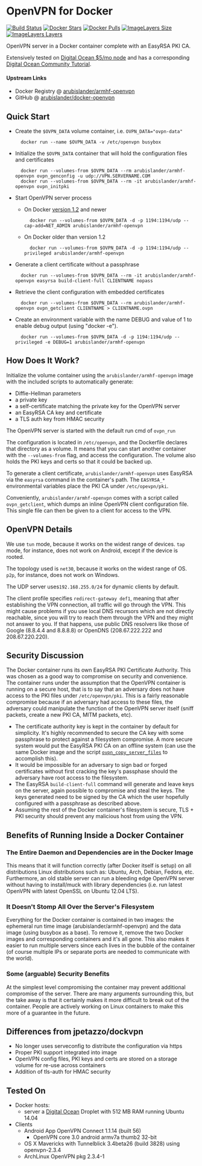 # OpenVPN for Docker

[![Build Status](https://travis-ci.org/arubislander/docker-openvpn.svg)](https://travis-ci.org/arubislander/docker-openvpn)
[![Docker Stars](https://img.shields.io/docker/stars/arubislander/armhf-openvpn.svg)](https://hub.docker.com/r/arubislander/armhf-openvpn/)
[![Docker Pulls](https://img.shields.io/docker/pulls/arubislander/armhf-openvpn.svg)](https://hub.docker.com/r/arubislander/armhf-openvpn/)
[![ImageLayers Size](https://img.shields.io/imagelayers/image-size/arubislander/armhf-openvpn/latest.svg)](https://hub.docker.com/r/arubislander/armhf-openvpn/)
[![ImageLayers Layers](https://img.shields.io/imagelayers/layers/arubislander/armhf-openvpn/latest.svg)](https://hub.docker.com/r/arubislander/armhf-openvpn/)

OpenVPN server in a Docker container complete with an EasyRSA PKI CA.

Extensively tested on [Digital Ocean $5/mo node](http://bit.ly/1C7cKr3) and has
a corresponding [Digital Ocean Community Tutorial](http://bit.ly/1AGUZkq).

#### Upstream Links

* Docker Registry @ [arubislander/armhf-openvpn](https://hub.docker.com/r/arubislander/armhf-openvpn/)
* GitHub @ [arubislander/docker-openvpn](https://github.com/arubislander/docker-openvpn)

## Quick Start

* Create the `$OVPN_DATA` volume container, i.e. `OVPN_DATA="ovpn-data"`

        docker run --name $OVPN_DATA -v /etc/openvpn busybox

* Initialize the `$OVPN_DATA` container that will hold the configuration files and certificates

        docker run --volumes-from $OVPN_DATA --rm arubislander/armhf-openvpn ovpn_genconfig -u udp://VPN.SERVERNAME.COM
        docker run --volumes-from $OVPN_DATA --rm -it arubislander/armhf-openvpn ovpn_initpki

* Start OpenVPN server process

    - On Docker [version 1.2](http://blog.docker.com/2014/08/announcing-docker-1-2-0/) and newer

            docker run --volumes-from $OVPN_DATA -d -p 1194:1194/udp --cap-add=NET_ADMIN arubislander/armhf-openvpn

    - On Docker older than version 1.2

            docker run --volumes-from $OVPN_DATA -d -p 1194:1194/udp --privileged arubislander/armhf-openvpn

* Generate a client certificate without a passphrase

        docker run --volumes-from $OVPN_DATA --rm -it arubislander/armhf-openvpn easyrsa build-client-full CLIENTNAME nopass

* Retrieve the client configuration with embedded certificates

        docker run --volumes-from $OVPN_DATA --rm arubislander/armhf-openvpn ovpn_getclient CLIENTNAME > CLIENTNAME.ovpn

* Create an environment variable with the name DEBUG and value of 1 to enable debug output (using "docker -e").

        docker run --volumes-from $OVPN_DATA -d -p 1194:1194/udp --privileged -e DEBUG=1 arubislander/armhf-openvpn

## How Does It Work?

Initialize the volume container using the `arubislander/armhf-openvpn` image with the
included scripts to automatically generate:

- Diffie-Hellman parameters
- a private key
- a self-certificate matching the private key for the OpenVPN server
- an EasyRSA CA key and certificate
- a TLS auth key from HMAC security

The OpenVPN server is started with the default run cmd of `ovpn_run`

The configuration is located in `/etc/openvpn`, and the Dockerfile
declares that directory as a volume. It means that you can start another
container with the `--volumes-from` flag, and access the configuration.
The volume also holds the PKI keys and certs so that it could be backed up.

To generate a client certificate, `arubislander/armhf-openvpn` uses EasyRSA via the
`easyrsa` command in the container's path.  The `EASYRSA_*` environmental
variables place the PKI CA under `/etc/opevpn/pki`.

Conveniently, `arubislander/armhf-openvpn` comes with a script called `ovpn_getclient`,
which dumps an inline OpenVPN client configuration file.  This single file can
then be given to a client for access to the VPN.


## OpenVPN Details

We use `tun` mode, because it works on the widest range of devices.
`tap` mode, for instance, does not work on Android, except if the device
is rooted.

The topology used is `net30`, because it works on the widest range of OS.
`p2p`, for instance, does not work on Windows.

The UDP server uses`192.168.255.0/24` for dynamic clients by default.

The client profile specifies `redirect-gateway def1`, meaning that after
establishing the VPN connection, all traffic will go through the VPN.
This might cause problems if you use local DNS recursors which are not
directly reachable, since you will try to reach them through the VPN
and they might not answer to you. If that happens, use public DNS
resolvers like those of Google (8.8.4.4 and 8.8.8.8) or OpenDNS
(208.67.222.222 and 208.67.220.220).


## Security Discussion

The Docker container runs its own EasyRSA PKI Certificate Authority.  This was
chosen as a good way to compromise on security and convenience.  The container
runs under the assumption that the OpenVPN container is running on a secure
host, that is to say that an adversary does not have access to the PKI files
under `/etc/openvpn/pki`.  This is a fairly reasonable compromise because if an
adversary had access to these files, the adversary could manipulate the
function of the OpenVPN server itself (sniff packets, create a new PKI CA, MITM
packets, etc).

* The certificate authority key is kept in the container by default for
  simplicity.  It's highly recommended to secure the CA key with some
  passphrase to protect against a filesystem compromise.  A more secure system
  would put the EasyRSA PKI CA on an offline system (can use the same Docker
  image and the script [`ovpn_copy_server_files`](/docs/paranoid.md) to accomplish this).
* It would be impossible for an adversary to sign bad or forged certificates
  without first cracking the key's passphase should the adversary have root
  access to the filesystem.
* The EasyRSA `build-client-full` command will generate and leave keys on the
  server, again possible to compromise and steal the keys.  The keys generated
  need to be signed by the CA which the user hopefully configured with a passphrase
  as described above.
* Assuming the rest of the Docker container's filesystem is secure, TLS + PKI
  security should prevent any malicious host from using the VPN.


## Benefits of Running Inside a Docker Container

### The Entire Daemon and Dependencies are in the Docker Image

This means that it will function correctly (after Docker itself is setup) on
all distributions Linux distributions such as: Ubuntu, Arch, Debian, Fedora,
etc.  Furthermore, an old stable server can run a bleeding edge OpenVPN server
without having to install/muck with library dependencies (i.e. run latest
OpenVPN with latest OpenSSL on Ubuntu 12.04 LTS).

### It Doesn't Stomp All Over the Server's Filesystem

Everything for the Docker container is contained in two images: the ephemeral
run time image (arubislander/armhf-openvpn) and the data image (using busybox as a
base).  To remove it, remove the two Docker images and corresponding containers
and it's all gone.  This also makes it easier to run multiple servers since
each lives in the bubble of the container (of course multiple IPs or separate
ports are needed to communicate with the world).

### Some (arguable) Security Benefits

At the simplest level compromising the container may prevent additional
compromise of the server.  There are many arguments surrounding this, but the
take away is that it certainly makes it more difficult to break out of the
container.  People are actively working on Linux containers to make this more
of a guarantee in the future.

## Differences from jpetazzo/dockvpn

* No longer uses serveconfig to distribute the configuration via https
* Proper PKI support integrated into image
* OpenVPN config files, PKI keys and certs are stored on a storage
  volume for re-use across containers
* Addition of tls-auth for HMAC security

## Tested On

* Docker hosts:
  * server a [Digital Ocean](https://www.digitalocean.com/?refcode=d19f7fe88c94) Droplet with 512 MB RAM running Ubuntu 14.04
* Clients
  * Android App OpenVPN Connect 1.1.14 (built 56)
     * OpenVPN core 3.0 android armv7a thumb2 32-bit
  * OS X Mavericks with Tunnelblick 3.4beta26 (build 3828) using openvpn-2.3.4
  * ArchLinux OpenVPN pkg 2.3.4-1
